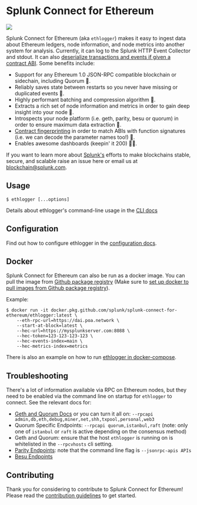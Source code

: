 # Splunk Connect for Ethereum

[![](https://github.com/splunk/splunk-connect-for-ethereum/workflows/CI/badge.svg)](https://github.com/splunk/splunk-connect-for-ethereum/actions?query=workflow%3ACI+branch%3Amaster)

Splunk Connect for Ethereum (aka `ethlogger`) makes it easy to ingest data about Ethereum ledgers, node information, and node metrics into another system for analysis. Currently, it can log to the Splunk HTTP Event Collector and stdout. It can also [deserialize transactions and events if given a contract ABI](./docs/abi.md). Some benefits include:

-   Support for any Ethereum 1.0 JSON-RPC compatible blockchain or sidechain, including Quorum 🦄.
-   Reliably saves state between restarts so you never have missing or duplicated events 🧘‍.
-   Highly performant batching and compression algorithm 🚄.
-   Extracts a rich set of node information and metrics in order to gain deep insight into your node 🙉.
-   Introspects your node platform (i.e. geth, parity, besu or quorum) in order to ensure maximum data extraction 🎂.
-   [Contract fingerprinting](./docs/abi.md#contract-fingerprinting) in order to match ABIs with function signatures (i.e. we can decode the parameter names too!) 🔎.
-   Enables awesome dashboards (keepin' it 200) 💯💯.

If you want to learn more about [Splunk's](https://www.splunk.com) efforts to make blockchains stable, secure, and scalable raise an issue here or email us at [blockchain@splunk.com](mailto:blockchain@splunk.com).

<!-- toc -->

## Usage

```sh-session
$ ethlogger [...options]
```

Details about ethlogger's command-line usage in the [CLI docs](./docs/cli.md)

## Configuration

Find out how to configure ethlogger in the [configuration docs](./docs/configuration.md).

## Docker

Splunk Connect for Ethereum can also be run as a docker image. You can pull the image from [Github package registry](https://github.com/splunk/splunk-connect-for-ethereum/packages/90723?version=latest) (Make sure to [set up docker to pull images from Github package registry](https://help.github.com/en/github/managing-packages-with-github-packages/configuring-docker-for-use-with-github-packages)).

Example:

```sh-session
$ docker run -it docker.pkg.github.com/splunk/splunk-connect-for-ethereum/ethlogger:latest \
    --eth-rpc-url=https://dai.poa.network \
    --start-at-block=latest \
    --hec-url=https://mysplunkserver.com:8088 \
    --hec-token=123-123-123-123 \
    --hec-events-index=main \
    --hec-metrics-index=metrics
```

There is also an example on how to run [ethlogger in docker-compose](./examples/docker-compose-basic).

## Troubleshooting

There's a lot of information available via RPC on Ethereum nodes, but they need to be enabled via the command line on startup for `ethlogger` to connect. See the relevant docs for:

-   [Geth and Quorum Docs](https://github.com/ethereum/go-ethereum/wiki/Management-APIs) or you can turn it all on: `--rpcapi admin,db,eth,debug,miner,net,shh,txpool,personal,web3`
-   Quorum Specific Endpoints: `--rpcapi quorum,istanbul,raft` (note: only one of `istanbul` or `raft` is active depending on the consensus method)
-   Geth and Quorum: ensure that the host `ethlogger` is running on is whitelisted in the `--rpcvhosts` cli setting.
-   [Parity Endpoints](https://wiki.parity.io/JSONRPC): note that the command line flag is `--jsonrpc-apis APIs`
-   [Besu Endpoints](https://besu.hyperledger.org/en/stable/HowTo/Interact/APIs/Using-JSON-RPC-API/)

## Contributing

Thank you for considering to contribute to Splunk Connect for Ethereum! Please read the [contribution guidelines](./CONTRIBUTING.md) to get started.
